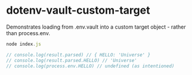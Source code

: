 # dotenv-vault-custom-target

Demonstrates loading from .env.vault into a custom target object - rather than process.env.

```js
node index.js

// console.log(result.parsed) // { HELLO: 'Universe' }
// console.log(result.parsed.HELLO) // 'Universe'
// console.log(process.env.HELLO) // undefined (as intentioned)
```
